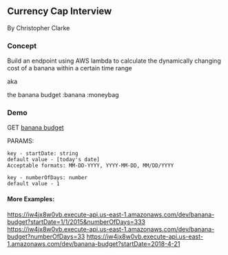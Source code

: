 ## Currency Cap Interview
By Christopher Clarke

### Concept
Build an endpoint using AWS lambda to calculate the dynamically changing cost
of a banana within a certain time range

aka

the banana budget :banana :moneybag

### Demo
GET [banana budget](https://iw4jx8w0vb.execute-api.us-east-1.amazonaws.com/dev/banana-budget)

PARAMS:

```
key - startDate: string
default value - [today's date]
Acceptable formats: MM-DD-YYYY, YYYY-MM-DD, MM/DD/YYYY
```

```
key - numberOfDays: number
default value - 1
```

#### More Examples:
https://iw4jx8w0vb.execute-api.us-east-1.amazonaws.com/dev/banana-budget?startDate=1/1/2015&numberOfDays=333
https://iw4jx8w0vb.execute-api.us-east-1.amazonaws.com/dev/banana-budget?numberOfDays=33
https://iw4jx8w0vb.execute-api.us-east-1.amazonaws.com/dev/banana-budget?startDate=2018-4-21
